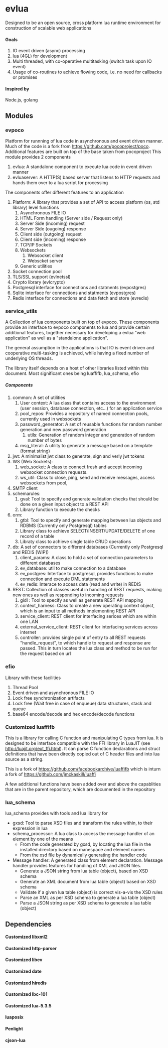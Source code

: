 # evlua

Designed to be an open source, cross platform lua runtime environment for construction of scalable web applications

#### Goals
1. IO event driven (async) processing
2. lua (4GL) for development
3. Multi threaded, with co-operative multitasking (switch task upon IO event)
4. Usage of co-routines to achieve flowing code, i.e. no need for callbacks or promises

#### Inspired by
Node.js, golang


## Modules
### evpoco
Platform for runnning of lua code in asynchronous and event driven manner.
Much of the code is a fork from https://github.com/pocoproject/poco. Additional features are built on top of the base taken from pocoproject
This module provides 2 components

1. evlua: A standalone component to execute lua code in event driven manner
2. evluaserver: A HTTP(S) based server that listens to HTTP requests and hands them over to a lua script for processing

The components offer different features to an application

1. Platform: A library that provides a set of API to access platform (os, std library) level functions
	1. Asynchronous FILE IO
	2. HTML Form handling (Server side / Request only)
	3. 	Server Side (incoming) request
	4. 	Server Side (ougoing) response
	5. Client side (outgoing) request
	6. Client side (incoming) response
	7. TCP/IP Sockets
	8. Websockets
		1. Websocket client
		2. Webscket server
	9. Generic utilities
2. Socket connection pool
3. TLS/SSL support (evlnetssl)
4. Crypto library (evlcrypto)
5. Postgresql interface for connections and statments (evpostgres)
6. Sqlite interface for connections and statments (evpostgres)
7. Redis interface for connections and data fetch and store (evredis)
 

### service_utils
A Collection of lua components built on top of evpoco. These components provide an interface to evpoco components to lua and provide certain additional features, together necessary for developing a evlua "web application" as well as a "standalone application".

The general assumption in the applications is that IO is event driven and cooperative multi-tasking is achieved, while having a fixed number of underlying OS threads.

The library itself depends on a host of other libraries listed within this document. Most significant ones being luaffifb, lua_schema, efio

##### Components
1. common: A set of utilities
	1. User context: A lua class that contains access to the environment (user session, database connection, etc...) for an application service
	2. pool_repos: Provides a repository of named connection pools, currently used in websockets
	3. password_generator: A set of reusable functions for random number generation and new password generation
		1. utils: Generation of random integer and generation of random number of bytes
	4. msg_literal: A utility to generate a message based on a template (format string)
2. jwt: A minimalist jwt class to generate, sign and veriy jwt tokens
3. WS (Web Sockets):
	1. web_socket: A class to connect fresh and accept incoming websocket connection requests.
	2. ws_util: Class to close, ping, send and receive messages, access websockets from pool, 
4. SMTP client
5. schemarules:
	1. gval: Tool to specify and generate validation checks that should be done on a given input object to a REST API
	2. Library function to execute the checks
6. orm: 
	1. gtbl: Tool to specify and generate mapping between lua objects and RDBMS (Currently only Postgresql) tables
	2. Library class to achieve SELECT/INSERT/UPDATE/DELETE of one record of a table
	3. Libraty class to achieve single table CRUD operations
7. db: A set of connectors to different databases (Currently only Postgresql and REDIS [WIP])
	1. client_params: A class to hold a set of connection parameters to different databases
	2. ev_database: util to make connection to a database
	3. ev_postgres: Interface to postgresql, provides functions to make connection and execute DML statements
	4. ev_redis: Interace to access data (read and write) in REDIS
8. REST: Collection of classes useful in handling of REST requests, making new ones as well as responding to incoming requests
	1. gidl : Tool to specify as well as generate REST API mapping
	2. context_harness: Class to create a new operating context object, which is an input to all methods implementing REST API
	3. service_client: REST client for interfacing serices which are within one LAN
	4. 	external_service_client: REST client for interfacing services across internet
	5. controller: provides single point of entry to all REST requests "handle_request", to which handle to request and response are passed. This in turn locates the lua class and method to be run for the request based on url
 

### efio
Library with these facilities 

1. Thread Pool
2. Event driven and asynchronous FILE IO
3. Lock free synchronization artifacts
4. Lock free (Wait free in case of enqueue) data structures, stack and queue
5. base64 encode/decode and hex encode/decode functions


### Customized luaffifb
This is a library for calling C function and manipulating C types from lua. It is designed to be interface compatible with the FFI library in LuaJIT (see http://luajit.org/ext_ffi.html). It can parse C function declarations and struct definitions that have been directly copied out of C header files and into lua source as a string.

This is a fork of https://github.com/facebookarchive/luaffifb which is inturn a fork of https://github.com/jmckaskill/luaffi

A few additional functions have been added over and above the capablities that are in the parent repository, which are documented in the repository


### lua_schema
lua_schema provides with tools and lua library for
* gxsd: Tool to parse XSD files and transform the rules within, to their expression in lua
* schema_processor: A lua class to access the message handler of an element by one of the means
	* From the code generated by gxsd, by locating the lua file in the installed directory based on manespace and element names
	* From the xsd file by dynamically generating the handler code
* Message handler: A generated class from element declaration. Message handler provides features for handling of XML and JSON files.
	* Generate a JSON string from lua table (object), based on XSD schema
	* Generate an XML document from lua table (object) based on XSD schema
	* Validate if a given lua table (object) is correct vis-a-vis the XSD rules
	* Parse an XML as per XSD schema to generate a lua table (object)
	* Parse a JSON string as per XSD schema to generate a lua table (object)


## Dependencies

#### Customized libxml2

#### Customized http-parser

#### Customized libev

#### Customized date

#### Customized hiredis

#### Customized lbc-101

#### Customized lua-5.3.5

#### luaposix

#### Penlight

#### cjson-lua


